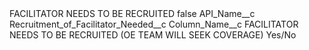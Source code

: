 <?xml version="1.0" encoding="UTF-8"?>
<CustomMetadata xmlns="http://soap.sforce.com/2006/04/metadata" xmlns:xsi="http://www.w3.org/2001/XMLSchema-instance" xmlns:xsd="http://www.w3.org/2001/XMLSchema">
    <label>FACILITATOR NEEDS TO BE RECRUITED</label>
    <protected>false</protected>
    <values>
        <field>API_Name__c</field>
        <value xsi:type="xsd:string">Recruitment_of_Facilitator_Needed__c</value>
    </values>
    <values>
        <field>Column_Name__c</field>
        <value xsi:type="xsd:string">FACILITATOR NEEDS TO BE RECRUITED (OE TEAM WILL SEEK COVERAGE) Yes/No</value>
    </values>
</CustomMetadata>
